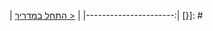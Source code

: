[{]: <helper> (navStep)
| [התחל במדריך >](manuals/views/step1.md) |
|----------------------:|
[}]: #